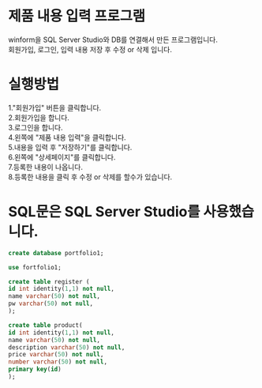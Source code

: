 # 제품 내용 입력 프로그램
winform을 SQL Server Studio와 DB를 연결해서 만든 프로그램입니다. <br/>
회원가입, 로그인, 입력 내용 저장 후 수정 or 삭제 입니다.

# 실행방법
1."회원가입" 버튼을 클릭합니다. <br/>
2.회원가입을 합니다. <br/>
3.로그인을 합니다. <br/>
4.왼쪽에 "제품 내용 입력"을 클릭합니다. <br/>
5.내용을 입력 후 "저장하기"를 클릭합니다. <br/>
6.왼쪽에 "상세페이지"를 클릭합니다. <br/>
7.등록한 내용이 나옵니다. <br/>
8.등록한 내용을 클릭 후  수정 or 삭제를 할수가 있습니다.

# SQL문은 SQL Server Studio를 사용했습니다.
```sql
create database portfolio1;

use fortfolio1;

create table register (
id int identity(1,1) not null,
name varchar(50) not null,
pw varchar(50) not null,
);

create table product(
id int identity(1,1) not null,
name varchar(50) not null,
description varchar(50) not null,
price varchar(50) not null,
number varchar(50) not null,
primary key(id)
);
```
